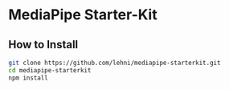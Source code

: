 # MediaPipe Starter-Kit

## How to Install

```sh
git clone https://github.com/lehni/mediapipe-starterkit.git
cd mediapipe-starterkit
npm install
```
